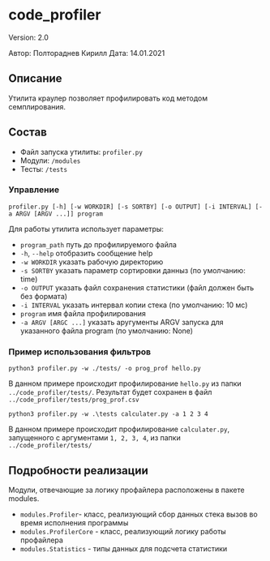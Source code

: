 # code_profiler
Version: 2.0

Автор: Полтораднев Кирилл
Дата: 14.01.2021

## Описание
Утилита краулер позволяет профилировать код методом семплирования.

## Состав
* Файл запуска утилиты: `profiler.py`
* Модули: `/modules`
* Тесты: `/tests`

### Управление
`profiler.py [-h] [-w WORKDIR] [-s SORTBY] [-o OUTPUT] [-i INTERVAL] [-a ARGV [ARGV ...]] program`

Для работы утилита использует параметры:

*  `program_path` путь до профилируемого файла
* `-h`, `--help` отобразить сообщение help
* `-w WORKDIR` указать рабочую директорию
* `-s SORTBY` указать параметр сортировки данныз (по умолчанию: time)
* `-o OUTPUT` указать файл сохранения статистики (файл должен быть без формата)
* `-i INTERVAL` указать интервал копии стека (по умолчанию: 10 мс)
* `program` имя файла профилирования
* `-a ARGV [ARGC ...]` указать аругументы ARGV запуска для указанного файла program (по умолчанию: None)

### Пример использования фильтров
`python3 profiler.py -w ./tests/ -o prog_prof hello.py`

В данном примере происходит профилирование `hello.py` из папки `../code_profiler/tests/`. Результат будет сохранен в файл `../code_profiler/tests/prog_prof.csv`

`python3 profiler.py -w .\tests calculater.py -a 1 2 3 4`

В данном примере происходит профилирование `calculater.py`, запущенного с аргументами `1, 2, 3, 4`, из папки `../code_profiler/tests/`

## Подробности реализации
Модули, отвечающие за логику профайлера расположены в пакете modules. 
* `modules.Profiler`- класс, реализующий сбор данных стека вызов во время исполнения программы
* `modules.ProfilerCore` - класс, реализующий логику работы профайлера
* `modules.Statistics` - типы данных для подсчета статистики

